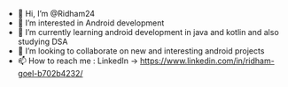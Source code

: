 - 👋 Hi, I’m @Ridham24
- 👀 I’m interested in Android development
- 🌱 I’m currently learning android development in java and kotlin and also studying DSA
- 💞️ I’m looking to collaborate on new and interesting android projects
- 📫 How to reach me : LinkedIn -> https://www.linkedin.com/in/ridham-goel-b702b4232/

<!---
Ridham24/Ridham24 is a ✨ special ✨ repository because its `README.md` (this file) appears on your GitHub profile.
You can click the Preview link to take a look at your changes.
--->
